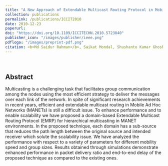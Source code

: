 ```yaml
---
title: "A New Approach of Extendable Multicast Routing Protocol in Mobile Ad Hoc Networks"
collection: publications
permalink: /publications/ICCIT2010
date: 2010-12-23
paperurl:
doi: "https://doi.org/10.1109/ICCITECHN.2010.5723840"
publisher_icon: "/images/publisher/ieee.png"
pdflogo: "/images/preprint-pdf.png"
citation: <b>Md Saidur Rahman</b>, Saikat Mondal, Shushanto Kumar Ghosh, Md Mahbubur Rahman Ripon, &quot;A New Approach of Extendable Multicast Routing Protocol in Mobile Ad Hoc Networks &quot;, <i>IEEE 13th International Conference on Computer and Information Technology (<b>ICCIT</b>)</i>, pp. 120-124, 2010, Dhaka, Bangladesh. 
---
```

<br>

## Abstract
Multicasting is a challenging task that facilitates group communication among the nodes using the most efficient strategy to deliver the messages over each link of the network. In spite of significant research achievements in recent years, efficient and extendable multicast routing in Mobile Ad Hoc Networks (MANETs) is still a difficult issue. To enhance performance and to enable scalability we have proposed a domain-based Extendable Multicast Routing Protocol (EMRP) for hierarchical multicasting in MANET environments. In the proposed technique, each domain has a sub-source that reduces the path length between the original source and intended receiver which solute the scalability issue. We have analyzed the performance with respect to a variety of parameters for different mobility speed and group sizes. Results obtained through simulations demonstrate enhanced performance in packet delivery ratio and end-to-end delay of the proposed technique as compared to the existing ones.